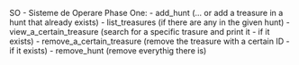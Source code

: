 SO - Sisteme de Operare
                Phase One:
        - add_hunt (... or add a treasure in a hunt that already exists)
        - list_treasures (if there are any in the given hunt) 
        - view_a_certain_treasure (search for a specific trasure and print it - if it exists)
        - remove_a_certain_treasure (remove the treasure with a certain ID - if it exists)
        - remove_hunt (remove everythig there is)
